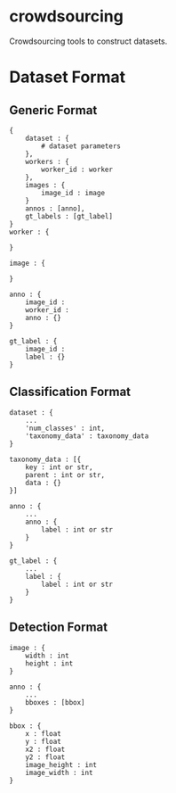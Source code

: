 # crowdsourcing
Crowdsourcing tools to construct datasets.

# Dataset Format

## Generic Format
```
{
    dataset : {
        # dataset parameters
    },
    workers : {
        worker_id : worker
    },
    images : {
        image_id : image
    }
    annos : [anno],
    gt_labels : [gt_label]
}
worker : {
    
}

image : {

}

anno : {
    image_id :
    worker_id :
    anno : {}
}

gt_label : {
    image_id :
    label : {}
}
```

## Classification Format

```
dataset : {
    ...
    'num_classes' : int,
    'taxonomy_data' : taxonomy_data
}

taxonomy_data : [{
    key : int or str,
    parent : int or str,
    data : {}
}]

anno : {
    ...
    anno : {
        label : int or str
    }
}

gt_label : {
    ...
    label : {
        label : int or str
    }
}
```

## Detection Format
```
image : {
    width : int
    height : int
}

anno : {
    ...
    bboxes : [bbox]
}

bbox : {
    x : float
    y : float
    x2 : float
    y2 : float
    image_height : int
    image_width : int
}
```
